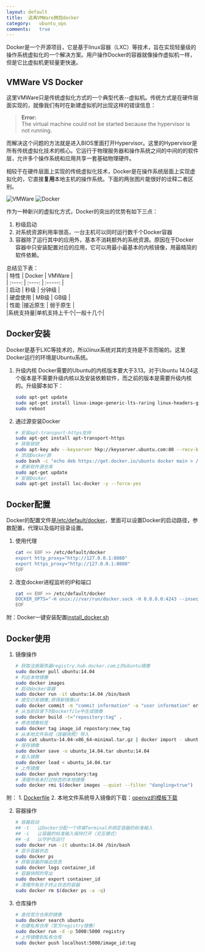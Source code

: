 ```yaml
---
layout:	default
title:	逃离VMWare拥抱docker
category:	ubuntu_ops
comments:	true
---
```

Docker是一个开源项目，它是基于linux容器（LXC）等技术，旨在实现轻量级的操作系统虚拟化的一个解决方案。用户操作Docker的容器就像操作虚拟机一样，但是它比虚拟机更轻量更快速。


## VMWare VS Docker
这里VMWare只是传统虚拟化方式的一个典型代表--虚拟机。传统方式是在硬件层面实现的，就像我们有时在新建虚拟机时出现这样的错误信息：
> **Error:**  
> The virtual machine could not be started because the hypervisor is not running.

而解决这个问题的方法就是进入BIOS里面打开Hypervisor。这里的Hypervisor是所有传统虚拟化技术的核心。它运行于物理服务器和操作系统之间的中间的的软件层，允许多个操作系统和应用共享一套基础物理硬件。

相较于在硬件层面上实现的传统虚拟化技术，Docker是在操作系统层面上实现虚拟化的，它直接**复用**本地主机的操作系统。下面的两张图片能很好的诠释二者区别。  

![VMWare]({{site.baseurl}}/assets/images/virtualization.png)
![Docker]({{site.baseurl}}/assets/images/docker.png)



作为一种新兴的虚拟化方式，Docker的突出的优势有如下三点：  
1. 秒级启动  
2. 对系统资源利用率很高，一台主机可以同时运行数千个Docker容器  
3. 容器除了运行其中的应用外，基本不消耗额外的系统资源。原因在于Docker容器中只安装配置对应的应用，它可以用最小最基本的内核镜像，用最精简的软件依赖。

总结见下表：  
	|   特性   | Docker       |  VMWare  |  
	| :----:   | :----:       | :-----:  |  
	|   启动   | 秒级         |  分钟级  |  
	| 硬盘使用 | MB级         |  GB级    |  
	|   性能   |接近原生      | 弱于原生 |  
	|系统支持量|单机支持上千个|一般十几个|  


## Docker安装
Docker是基于LXC等技术的，所以linux系统对其的支持是不言而喻的。这里Docker运行的环境是Ubuntu系统。

1. 升级内核
Docker需要的Ubuntu的内核版本要大于3.13。对于Ubuntu 14.04这个版本是不需要升级内核以及安装依赖软件，而之前的版本是需要升级内核的。升级脚本如下：

	```bash
	sudo apt-get update
	sudo apt-get install linux-image-generic-lts-raring linux-headers-generic-lts-raring
	sudo reboot
	```
2. 通过源安装Docker

	```bash
	# 安装apt-transport-https支持
	sudo apt-get install apt-transport-https
	# 获取锁钥
	sudo apt-key adv --keyserver hkp://keyserver.ubuntu.com:80 --recv-keys 36A1D7869245C8950F966E92D8576A8BA88D21E9
	# 添加Docker源
	sudo bash -c "echo deb https://get.docker.io/ubuntu docker main > /etc/apt/sources.list.d/docker.list"
	# 更新软件源仓库
	sudo apt-get update
	# 安装Docker
	sudo apt-get install lxc-docker -y --force-yes
	```

## Docker配置
Docker的配置文件是[/etc/default/docker]({{site.baseurl}}/assets/attachs/docker.txt)，里面可以设置Docker的启动路径，参数配置，代理以及临时目录设置。

1. 使用代理

	```bash
	cat << EOF >> /etc/default/docker
	export http_proxy="http://127.0.0.1:8080"
	export https_proxy="http://127.0.0.1:8080"
	EOF
	```
2. 改变docker进程监听的IP和端口
	
	```bash
	cat << EOF >> /etc/default/docker
	DOCKER_OPTS="-H unix:///var/run/docker.sock -H 0.0.0.0:4243 --insecure-regis    try 127.0.0.1:5000"
	EOF
	```
附：Docker一键安装配置[install_docker.sh]({{site.baseurl}}/assets/attachs/install_docker.sh.txt)

## Docker使用
1. 镜像操作
	
	```bash
	# 获取注册服务器registry.hub.docker.com上的ubuntu镜像
	sudo docker pull ubuntu:14.04
	# 列出本地镜像
	sudo docker images
	# 启动docker容器
	sudo docker run -it ubuntu:14.04 /bin/bash
	# 提交已有镜像,获得新镜像id
	sudo docker commit -m "commit information" -a "user information" original_docker_id repository:tag
	# 从当前目录下的Dockerfile中生成镜像
	sudo docker build -t="repository:tag" .
	# 修改镜像标签
	sudo docker tag image_id repostory:new_tag
	# 从本地文件系统（容器快照）导入
	sudo cat ubuntu-14.04-x86_64-minimal.tar.gz | docker import - ubuntu:14.04
	# 保存镜像
	sudo docker save -o ubuntu_14.04.tar ubuntu:14.04
	# 载入镜像
	sudo docker load < ubuntu_14.04.tar
	# 上传镜像
	sudo docker push repostory:tag
	# 清理所有未打过标签的本地镜像
	sudo docker rmi $(docker images --quiet --filter "dangling=true")
	```
附：
	1. [Dockerfile]({{site.baseurl}}/assets/attachs/Dockfile.txt)
	2. 本地文件系统导入镜像的下载：[openvz的模板下载](http://openvz.org/Download/templates/precreated)

2. 容器操作

	```bash
	# 容器启动
	## -t	让Docker分配一个终端Terminal并绑定容器的标准输入
	## -i	让容器的标准输入保持打开（交互模式）
	## -d	以守护态运行
	sudo docker run -it ubuntu:14.04 /bin/bash
	# 显示容器状态
	sudo docker ps
	# 获取容器的输出信息
	sudo docker logs container_id
	# 容器快照的导出
	sudo docker export container_id
	# 清理所有处于终止状态的容器
	sudo docker rm $(docker ps -a -q)
	```

3. 仓库操作

	```bash
	# 查找官方仓库的镜像
	sudo docker search ubuntu
	# 创建私有仓库（官方registry镜像）
	sudo docker run -d -p 5000:5000 registry
	# 上传镜像到私有仓库
	sudo docker push localhost:5000/image_id:tag
	```
